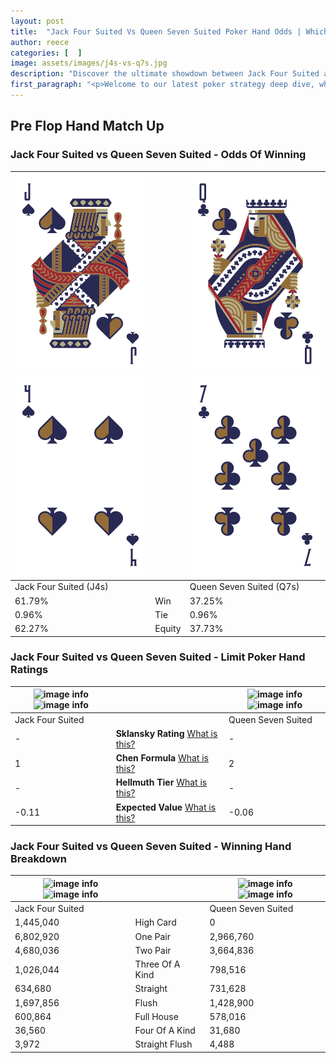 ```yaml
---
layout: post
title:  "Jack Four Suited Vs Queen Seven Suited Poker Hand Odds | Which Is The Better Hand In Poker? A Complete Guide"
author: reece
categories: [  ]
image: assets/images/j4s-vs-q7s.jpg
description: "Discover the ultimate showdown between Jack Four Suited and Queen Seven Suited in poker! Uncover the odds, strategies, and scenarios where one hand triumphs over the other. Get ready to up your poker game with this thrilling analysis."
first_paragraph: "<p>Welcome to our latest poker strategy deep dive, where we're pitting two distinct hands against each other in a high-stakes showdown: Jack Four Suited vs Queen Seven Suited.</p><p>In the dynamic world of poker, every decision counts, and knowing which hand holds the upper hand is key to your success at the table.</p><p>In this article, we'll dissect these two hands, explore the scenarios where one dominates the other, and equip you with the knowledge to make strategic choices that can tip the odds in your favor.</p><p>Get ready to unravel the intriguing dynamics of these poker hands and elevate your game to new heights.</p>"
---
```




[comment]: # (sp0)

## Pre Flop Hand Match Up

<div class="table hand-ratings" markdown="1"> 



### Jack Four Suited vs Queen Seven Suited - Odds Of Winning


    
| ![image info](assets/images/hand1/j.png) ![image info](assets/images/hand1/4.png) |  | ![image info](assets/images/hand2/q.png) ![image info](assets/images/hand2/7.png) |
| -------- | -------- | -------- |
| Jack Four Suited (J4s) |  | Queen Seven Suited (Q7s) |
| 61.79% | Win | 37.25% |
| 0.96% | Tie | 0.96% |
| 62.27% | Equity | 37.73% |




[comment]: # (sp1)



### Jack Four Suited vs Queen Seven Suited - Limit Poker Hand Ratings


    
| ![image info](https://www.riverpairs.com/assets/images/hand1/j.png) ![image info](https://www.riverpairs.com/assets/images/hand1/4.png) |  | ![image info](https://www.riverpairs.com/assets/images/hand2/q.png) ![image info](https://www.riverpairs.com/assets/images/hand2/7.png) |
| -------- | -------- | -------- |
| Jack Four Suited |  | Queen Seven Suited |
| - | **Sklansky Rating** [What is this?](/sklansky-rating-explained) | - |
| 1 | **Chen Formula** [What is this?](/chen-formula-explained) | 2 |
| - | **Hellmuth Tier** [What is this?](/Hellmuth-tier-explained) | - |
| -0.11 | **Expected Value** [What is this?](/expected-value-explained) | -0.06 |




[comment]: # (sp2)



### Jack Four Suited vs Queen Seven Suited - Winning Hand Breakdown


    
| ![image info](https://www.riverpairs.com/assets/images/hand1/j.png) ![image info](https://www.riverpairs.com/assets/images/hand1/4.png) |  | ![image info](https://www.riverpairs.com/assets/images/hand2/q.png) ![image info](https://www.riverpairs.com/assets/images/hand2/7.png) |
| -------- | -------- | -------- |
| Jack Four Suited |  | Queen Seven Suited |
| 1,445,040 | High Card | 0 |
| 6,802,920 | One Pair | 2,966,760 |
| 4,680,036 | Two Pair | 3,664,836 |
| 1,026,044 | Three Of A Kind | 798,516 |
| 634,680 | Straight | 731,628 |
| 1,697,856 | Flush | 1,428,900 |
| 600,864 | Full House | 578,016 |
| 36,560 | Four Of A Kind | 31,680 |
| 3,972 | Straight Flush | 4,488 |




[comment]: # (sp3)



</div>

[comment]: # (sp4)



[comment]: # (sp5)

